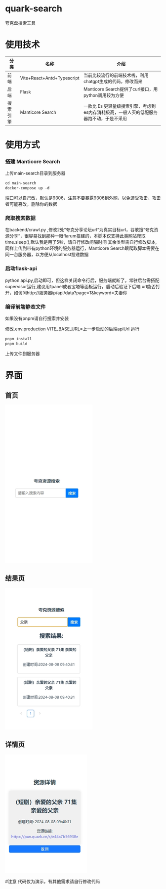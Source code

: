# quark-search
夸克盘搜索工具

# 使用技术

| 分类    | 名称                         | 介绍                                              |
|-------|----------------------------|-------------------------------------------------|
| 前端    | Vite+React+Antd+Typescript | 当前比较流行的前端技术栈，利用chatgpt生成的代码，修改而来                |
| 后端    | Flask                      | Manticore Search提供了curl接口，用python调用较为方便         |
| 搜索引擎  | Manticore Search           | 一款比 Es 更轻量级搜索引擎，考虑到es内存消耗极高，一般人买的低配服务器跑不动，于是不采用 |


# 使用方式
### 搭建 Manticore Search
上传main-search目录到服务器
```
cd main-search
docker-compose up -d 
```
端口可以自己改，默认是9306，注意不要暴露9306到外网，以免遭受攻击，攻击者可能篡改，删除你的数据


### 爬取搜索数据
在backend/crawl.py ,修改2处”夸克分享论坛url“为真实目标url，谷歌搜”夸克资源分享“，很容易找到那种一眼flarum搭建的，本脚本仅支持此类网站爬取
time.sleep(),默认我是用了5秒，请自行修改间隔时间
其余类型需自行修改脚本,同样上传到带有python环境的服务器运行，Manticore Search跟爬取脚本需要在同一台服务器，以方便从localhost投递数据

### 启动flask-api
python api.py,启动即可，但这样关闭命令行后，服务端就断了。常驻后台需搭配supervisor运行,建议用1panel或者宝塔等面板运行，启动后验证下后端
url能否打开，如访问http://服务器ip/api/data?page=1&keyword=夫妻你

### 编译前端静态文件
如果没有pnpm请自行搜索并安装

修改.env.production VITE_BASE_URL=上一步启动的后端apiUrl
运行
```
pnpm install
pnpm build
```
上传文件到服务器

# 界面
## 首页

![本地路径](index.png "相对路径") 


## 结果页
![本地路径](result.png "相对路径") 


## 详情页

![本地路径](detail.png "相对路径") 


#注意
代码仅为演示，有其他需求请自行修改代码
